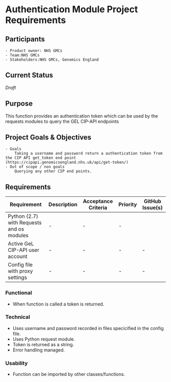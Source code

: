 # Authentication Module Project Requirements 
## Participants
    - Product owner: NHS GMCs
    - Team:NHS GMCs
    - Stakeholders:NHS GMCs, Genomics England

## Current Status
_Draft_

## Purpose
This function provides an authentication token which can be used by the requests modules to query the GEL CIP-API endpoints

## Project Goals & Objectives 
    - Goals
        Taking a username and password return a authentication token from the CIP API get_token end point (https://cipapi.genomicsengland.nhs.uk/api/get-token/)
    - Out of scope / non goals
        Querying any other CIP end points.
        
## Requirements
| Requirement | Description | Acceptance Criteria | Priority | GitHub Issue(s) |
|-------------|-------------|---------------------|----------|-----------------|
|Python (2.7) with Requests and os modules             |    -         |            -         |   -       |                 |
|Active GeL CIP-API user account             |     -        |              -       |    -      |           -      |
|Config file with proxy settings             |     -        |            -         |     -     |           -      |

### Functional
- When function is called a token is returned.
 
### Technical
- Uses username and password recorded in files specicified in the config file.
- Uses Python request module.
- Token is returned as a string.
- Error handling managed.

### Usability 
- Function can be imported by other classes/functions.


